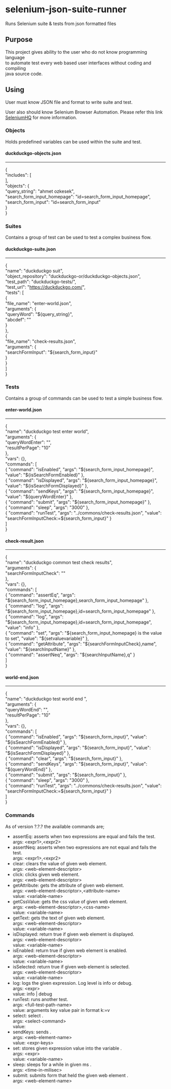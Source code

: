 # selenium-json-suite-runner
Runs Selenium suite &amp; tests from json formatted files

## Purpose 

This project gives ability to the user who do not know programming language  
to automate test every web based user interfaces without coding and compiling  
java source code.

## Using 

User must know JSON file and format to write suite and test.  

User also should know Selenium Browser Automation.  Please refer this link  
[SeleniumHQ](http://docs.seleniumhq.org) for more information.

### Objects

Holds predefined variables can be used within the suite and test.  

#### duckduckgo-objects.json
---
{  
	"includes": [  
	],  
    "objects": {  
	    "query_string": "ahmet ozkesek",  
	    "search_form_input_homepage": "id=search_form_input_homepage",  
	    "search_form_input": "id=search_form_input"   
    }  
}  
    

### Suites

Contains a group of test can be used to test a complex business flow.  

#### duckduckgo-suite.json
---
{  
    "name": "duckduckgo suit",  
    "object_repository": "duckduckgo-or/duckduckgo-objects.json",  
    "test_path": "duckduckgo-tests/",  
    "test_url": "https://duckduckgo.com/",  
    "tests": [  
        {  
            "file_name": "enter-world.json",  
            "arguments": {  
                "queryWord": "${query_string}",  
                "abcdef": ""  
            }  
        },  
        {  
            "file_name": "check-results.json",  
            "arguments": {  
            	"searchFormInput": "${search_form_input}"  
            }  
        }    
    ]    
}  

### Tests

Contains a group of commands can be used to test a simple business flow.  

#### enter-world.json
---

{  
    "name": "duckduckgo test enter world",  
    "arguments": {  
    	"queryWordEnter": "",  
    	"resultPerPage": "10"  
    },  
    "vars": {},  
    "commands": [  
        { "command": "isEnabled", "args": "${search_form_input_homepage}", "value": "${isSearchFormEnabled}" },  
        { "command": "isDisplayed", "args": "${search_form_input_homepage}", "value": "${isSearchFormDisplayed}" },      
        { "command": "sendKeys", "args": "${search_form_input_homepage}", "value": "${queryWordEnter}" },  
		{ "command": "submit", "args": "${search_form_input_homepage}" },  
        { "command": "sleep", "args": "3000" },  
		{ "command": "runTest", "args": "../commons/check-results.json", "value": "searchFormInputCheck:=${search_form_input}" }  
    ]  
}    

#### check-result.json
---

{  
    "name": "duckduckgo common test check results",  
    "arguments": {  
    	"searchFormInputCheck": ""  
    },  
    "vars": {},  
    "commands": [  
        { "command": "assertEq", "args": "${search_form_input_homepage},search_form_input_homepage" },  
        { "command": "log", "args": "${search_form_input_homepage},id=search_form_input_homepage" },  
		{ "command": "log", "args": "${search_form_input_homepage},id=search_form_input_homepage", "value": "info" },  
		{ "command": "set", "args": "${search_form_input_homepage} is the value to set", "value": "${setvaluevariable}" },  
		{ "command": "getAttribute", "args": "${searchFormInputCheck},name", "value": "${searchInputName}" },  
        { "command": "assertNeq", "args": "${searchInputName},q" }  
    ]  
}  

#### world-end.json
---

{  
    "name": "duckduckgo test world end ",  
    "arguments": {  
    	"queryWordEnd": "",  
    	"resultPerPage": "10"  
    },  
    "vars": {},  
    "commands": [  
        { "command": "isEnabled", "args": "${search_form_input}", "value": "${isSearchFormEnabled}" },  
        { "command": "isDisplayed", "args": "${search_form_input}", "value": "${isSearchFormDisplayed}" },      
        { "command": "clear", "args": "${search_form_input}" },  
        { "command": "sendKeys", "args": "${search_form_input}", "value": "${queryWordEnd}" },  
        { "command": "submit", "args": "${search_form_input}" },  
        { "command": "sleep", "args": "3000" },  
 		{ "command": "runTest", "args": "../commons/check-results.json", "value": "searchFormInputCheck:=${search_form_input}" }  
    ]  
}  

### Commands

As of version ?.?.? the available commands are;

* assertEq: asserts when two expressions are equal and fails the test.    
args: &lt;expr1&gt;,&lt;expr2&gt;  
* assertNeq: asserts when two expressions are not equal and fails the test.    
args: &lt;expr1&gt;,&lt;expr2&gt;  
* clear: clears the value of given web element.      
args: &lt;web-element-descriptor&gt;    
* click: clicks given web element.        
args: &lt;web-element-descriptor&gt;  
* getAttribute: gets the attribute of given web element.      
args: &lt;web-element-descriptor&gt;,&lt;attribute-name&gt;  
value: &lt;variable-name&gt;  
* getCssValue: gets the css value of given web element.      
args: &lt;web-element-descriptor&gt;,&lt;css-name&gt;  
value: &lt;variable-name&gt;  
* getText: gets the text of given web element.      
args: &lt;web-element-descriptor&gt;    
value: &lt;variable-name&gt;  
* isDisplayed: return true if given web element is displayed.      
args: &lt;web-element-descriptor&gt;  
value: &lt;variable-name&gt;  
* isEnabled: return true if given web element is enabled.      
args: &lt;web-element-descriptor&gt;  
value: &lt;variable-name&gt;  
* isSelected: return true if given web element is selected.      
args: &lt;web-element-descriptor&gt;  
value: &lt;variable-name&gt;  
* log: logs the given expression.  Log level is info or debug.      
args: &lt;expr&gt;  
value: info | debug  
* runTest: runs another test.      
args: &lt;full-test-path-name&gt;  
value: arguments key value pair in format k:=v  
* select: select .      
args: &lt;select-command&gt;  
value:   
* sendKeys: sends  .      
args: &lt;web-element-name&gt;  
value: &lt;expr-keys&gt;  
* set: stores given expression value into the variable  .      
args: &lt;expr&gt;  
value: &lt;variable-name&gt;  
* sleep: sleeps for a while in given ms  .      
args: &lt;time-in-milisec&gt;  
* submit: submits form that held the given web element  .      
args: &lt;web-element-name&gt;  
 


